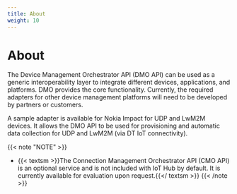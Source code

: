 ```yaml
---
title: About
weight: 10
---
```


# About

The Device Management Orchestrator API (DMO API) can be used as a generic interoperability layer to integrate different devices, applications, and platforms. DMO provides the core functionality. Currently, the required adapters for other device management platforms will need to be developed by partners or customers.

A sample adapter is available for Nokia Impact for UDP and LwM2M devices. It allows the DMO API to be used for provisioning and automatic data collection for UDP and LwM2M (via DT IoT connectivity).

{{< note "NOTE" >}}
  - {{< textsm >}}The Connection Management Orchestrator API (CMO API) is an optional service and is not included with IoT Hub by default. It is currently available for evaluation upon request.{{</ textsm >}}
{{< /note >}}